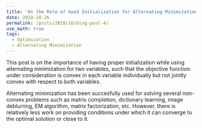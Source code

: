 ```yaml
---
title: 'On the Role of Good Initialization for Alternating Minimization'
date: 2018-10-26
permalink: /posts/2018/10/blog-post-4/
use_math: true
tags:
  - Optimization
  - Alternating Minimization
---
```


This post is on the importance of having proper initialization while using alternating minimization for two variables, such that the objective function under consideration is convex in each variable individually but not jointly convex with respect to both variables.

Alternating minimization has been succesfully used for solving several non-convex problems such as matrix completion, dictionary learning, image deblurring, EM algorithm, matrix factorization, etc. However, there is relatively less work on providing conditions under which it can converge to the optimal solution or close to it. 
